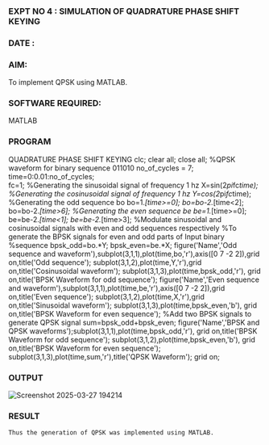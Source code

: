 ### EXPT   NO 4	:	SIMULATION OF QUADRATURE PHASE SHIFT KEYING
### DATE		:

### AIM: 
To implement QPSK using MATLAB.

### SOFTWARE REQUIRED:
MATLAB
### PROGRAM
QUADRATURE PHASE SHIFT KEYING
clc; 
clear all; 
close all;
%QPSK waveform for binary sequence 011010
no_of_cycles = 7;
time=0:0.01:no_of_cycles;          
fc=1;
%Generating the sinusoidal signal of frequency 1 hz
X=sin(2*pi*fc*time);
%Generating the cosinusoidal signal of frequency 1 hz
Y=cos(2*pi*fc*time);
%Generating the odd sequence bo
bo=1.*[time>=0];
bo=bo-2.*[time<2];
bo=bo-2.*[time>6];
%Generating the even sequence be
be=1.*[time>=0];
be=be-2.*[time<1];
be=be-2.*[time>3];
%Modulate sinusoidal and cosinusoidal signals with even and odd sequences respectively 
%To generate the BPSK signals for even and odd parts of Input binary
%sequence
bpsk_odd=bo.*Y;
bpsk_even=be.*X;
figure('Name','Odd sequence and waveform'),subplot(3,1,1),plot(time,bo,'r'),axis([0 7 -2 2]),grid on,title('Odd sequence');
subplot(3,1,2),plot(time,Y,'r'),grid on,title('Cosinusoidal waveform');
subplot(3,1,3),plot(time,bpsk_odd,'r'),
grid on,title('BPSK Waveform for odd sequence');
figure('Name','Even sequence and waveform'),subplot(3,1,1),plot(time,be,'r'),axis([0 7 -2 2]),grid on,title('Even sequence');
subplot(3,1,2),plot(time,X,'r'),grid on,title('Sinusoidal waveform');
subplot(3,1,3),plot(time,bpsk_even,'b'),
grid on,title('BPSK Waveform for even sequence');
%Add two BPSK signals to generate QPSK signal 
sum=bpsk_odd+bpsk_even;
figure('Name','BPSK and QPSK waveforms');subplot(3,1,1),plot(time,bpsk_odd,'r'),
grid on,title('BPSK Waveform for odd sequence');
subplot(3,1,2),plot(time,bpsk_even,'b'),
grid on,title('BPSK Waveform for even sequence');
subplot(3,1,3),plot(time,sum,'r'),title('QPSK Waveform');
grid on;

### OUTPUT


![Screenshot 2025-03-27 194214](https://github.com/user-attachments/assets/a3a7b982-1d09-4a18-8462-11ddeb9fb81d)





### RESULT
	Thus the generation of QPSK was implemented using MATLAB.
